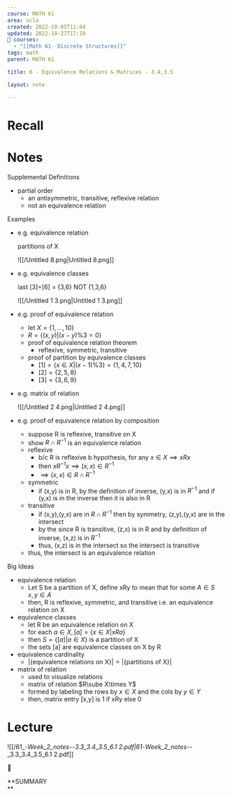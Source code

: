 ```yaml
---
course: MATH 61
area: ucla
created: 2022-10-05T11:04
updated: 2022-10-27T17:19
📕 courses:
  - "[[Math 61- Discrete Structures]]"
tags: math
parent: MATH 61

title: 6 - Equivalence Relations & Matrices - 3.4,3.5

layout: note

---
```

# Recall

  

# Notes

Supplemental Definitions

- partial order
    - an antisymmetric, transitive, reflexive relation
    - not an equivalence relation

Examples

- e.g. equivalence relation
    
    partitions of X
    
    ![[/Untitled 8.png|Untitled 8.png]]
    
- e.g. equivalence classes
    
    last [3]=[6] = {3,6} NOT {1,3,6}
    
    ![[/Untitled 1 3.png|Untitled 1 3.png]]
    
- e.g. proof of equivalence relation
    - let $X=\{1,...,10\}$﻿
    - $R=\{(x,y)|(x-y)\%3=0\}$﻿
    - proof of equivalence relation theorem
        - reflexive, symmetric, transitive
    - proof of partition by equivalence classes
        - $[1]=\{x\in X|(x-1)\%3\}=\{1,4,7,10\}$﻿
        - $[2]=\{2,5,8\}$﻿
        - $[3]=\{3,6,9\}$﻿
- e.g. matrix of relation
    
    ![[/Untitled 2 4.png|Untitled 2 4.png]]
    
- e.g. proof of equivalence relation by composition
    - suppose R is reflexive, transitive on X
    - show $R\cap R^{-1}$﻿ is an equivalence relation
    - reflexive
        - b/c R is reflexive b hypothesis, for any $x\in X\implies xRx$﻿
        - then $xR^{-1}x\implies (x,x)\in R^{-1}$﻿
        - $\implies (x,x)\in R\cap R^{-1}$﻿
    - symmetric
        - if (x,y) is in R, by the definition of inverse, (y,x) is in $R^{-1}$﻿ and if (y,x) is in the inverse then it is also in R
    - transitive
        - if (x,y),(y,x) are in $R\cap R^{-1}$﻿ then by symmetry, (z,y),(y,x) are in the intersect
        - by the since R is transitive, (z,x) is in R and by definition of inverse, (x,z) is in $R^{-1}$﻿
        - thus, (x,z) is in the intersect so the intersect is transitive
    - thus, the intersect is an equivalence relation

Big Ideas

- equivalence relation
    - Let S be a partition of X, define xRy to mean that for some $A\in S\quad x,y\in A$﻿
    - then, R is reflexive, symmetric, and transitive i.e. an equivalence relation on X
- equivalence classes
    - let R be an equivalence relation on X
    - for each $a\in X, [a]=\{x\in X|xRa\}$﻿
    - then $S=\{[a]|a\in X\}$﻿ is a partition of X
    - the sets [a] are equivalence classes on X by R
- equivalence cardinality
    - $|\{\text{equivalence relations on X}\}| = |\{\text{partitions of X}\}|$﻿
- matrix of relation
    - used to visualize relations
    - matrix of relation $R\sube X\times Y$﻿
    - formed by labeling the rows by $x\in X$﻿ and the cols by $y\in Y$﻿
    - then, matrix entry [x,y] is 1 if xRy else 0

# Lecture

![[/61_-_Week_2_notes_--_3.3_3.4_3.5_6.1 2.pdf|61_-_Week_2_notes_--_3.3_3.4_3.5_6.1 2.pdf]]

📌

**SUMMARY  
**